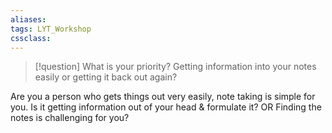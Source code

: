 ```yaml
---
aliases:
tags: LYT_Workshop  
cssclass:
---
```


> [!question] What is your priority?
> Getting information into your notes easily or getting it back out again?

Are you a person who gets things out very easily, note taking is simple for you. 
Is it getting information out of your head & formulate it? OR
Finding the notes is challenging for you?

